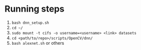 # Running steps

1. `bash dnn_setup.sh`
2. `cd ~/`
3. `sudo mount -t cifs -o username=<username> <link> datasets`
4. `cd <path/to/repo>/scripts/OpenCV/dnn/`
5. `bash alexnet.sh` or others
